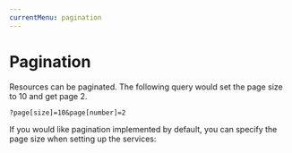 ```yaml
---
currentMenu: pagination
---
```


# Pagination

Resources can be paginated. 
The following query would set the page size to 10 and get page 2.

```
?page[size]=10&page[number]=2
```

If you would like pagination implemented by default, you can specify the page size
when setting up the services:
